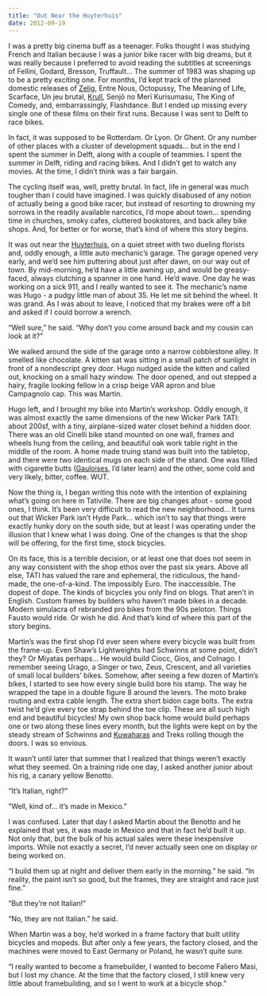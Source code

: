 ```yaml
---
title: "Out Near the Huyterhuis"
date: 2012-09-19
---
```


I was a pretty big cinema buff as a teenager. Folks thought I was studying French and Italian because I was a junior bike racer with big dreams, but it was really because I preferred to avoid reading the subtitles at screenings of Fellini, Godard, Bresson, Truffault… The summer of 1983 was shaping up to be a pretty exciting one. For months, I’d kept track of the planned domestic releases of [Zelig](http://www.youtube.com/watch?v=agkCEOHQVgg), Entre Nous, Octopussy, The Meaning of Life, Scarface, Un jeu brutal, [Krull](http://1.bp.blogspot.com/-ULEieUSr-PQ/TaX2YZfI0nI/AAAAAAAAAIQ/5vf69t_V0Co/s1600/krull.jpg), Senjō no Merī Kurisumasu, The King of Comedy, and, embarrassingly, Flashdance. But I ended up missing every single one of these films on their first runs. Because I was sent to Delft to race bikes.

In fact, it was supposed to be Rotterdam. Or Lyon. Or Ghent. Or any number of other places with a cluster of development squads… but in the end I spent the summer in Delft, along with a couple of teammies. I spent the summer in Delft, riding and racing bikes. And I didn’t get to watch any movies. At the time, I didn’t think was a fair bargain.

The cycling itself was, well, pretty brutal. In fact, life in general was much tougher than I could have imagined. I was quickly disabused of any notion of actually being a good bike racer, but instead of resorting to drowning my sorrows in the readily available narcotics, I’d mope about town… spending time in churches, smoky cafes, cluttered bookstores, and back alley bike shops. And, for better or for worse, that’s kind of where this story begins.

It was out near the [Huyterhuis](http://janaaroundtheworld.blogspot.com/2011/09/about-gemeenlandshuis-delfland-de.html), on a quiet street with two dueling florists and, oddly enough, a little auto mechanic’s garage. The garage opened very early, and we’d see him puttering about just after dawn, on our way out of town. By mid-morning, he’d have a little awning up, and would be greasy-faced, always clutching a spanner in one hand. He’d wave. One day he was working on a sick 911, and I really wanted to see it. The mechanic’s name was Hugo - a pudgy little man of about 35\. He let me sit behind the wheel. It was grand. As I was about to leave, I noticed that my brakes were off a bit and asked if I could borrow a wrench.

“Well sure,” he said. “Why don’t you come around back and my cousin can look at it?”

We walked around the side of the garage onto a narrow cobblestone alley. It smelled like chocolate. A kitten sat was sitting in a small patch of sunlight in front of a nondescript grey door. Hugo nudged aside the kitten and called out, knocking on a small hazy window. The door opened, and out stepped a hairy, fragile looking fellow in a crisp beige VAR apron and blue Campagnolo cap. This was Martin.

Hugo left, and I brought my bike into Martin’s workshop. Oddly enough, it was almost exactly the same dimensions of the new Wicker Park TATI: about 200sf, with a tiny, airplane-sized water closet behind a hidden door. There was an old Cinelli bike stand mounted on one wall, frames and wheels hung from the ceiling, and beautiful oak work table right in the middle of the room. A home made truing stand was built into the tabletop, and there were two identical mugs on each side of the stand. One was filled with cigarette butts ([Gauloises](http://www.flickr.com/photos/harald-haefker/7534919560/), I’d later learn) and the other, some cold and very likely, bitter, coffee. WUT.

Now the thing is, I began writing this note with the intention of explaining what’s going on here in Tativille. There are big changes afoot - some good ones, I think. It’s been very difficult to read the new neighborhood… It turns out that Wicker Park isn’t Hyde Park… which isn’t to say that things were exactly hunky dory on the south side, but at least I was operating under the illusion that I knew what I was doing. One of the changes is that the shop will be offering, for the first time, stock bicycles.

On its face, this is a terrible decision, or at least one that does not seem in any way consistent with the shop ethos over the past six years. Above all else, TATI has valued the rare and ephemeral, the ridiculous, the hand-made, the one-of-a-kind. The impossibly Euro. The inaccessible. The dopest of dope. The kinds of bicycles you only find on blogs. That aren’t in English. Custom frames by builders who haven’t made bikes in a decade. Modern simulacra of rebranded pro bikes from the 90s peloton. Things Fausto would ride. Or wish he did. And that’s kind of where this part of the story begins.

Martin’s was the first shop I’d ever seen where every bicycle was built from the frame-up. Even Shaw’s Lightweights had Schwinns at some point, didn’t they? Or Miyatas perhaps… He would build Ciocc, Gios, and Colnago. I remember seeing Urago, a Singer or two, Zeus, Crescent, and all varieties of small local builders’ bikes. Somehow, after seeing a few dozen of Martin’s bikes, I started to see how every single build bore his stamp. The way he wrapped the tape in a double figure 8 around the levers. The moto brake routing and extra cable length. The extra short bidon cage bolts. The extra twist he’d give every toe strap behind the toe clip. These are all such high end and beautiful bicycles! My own shop back home would build perhaps one or two along these lines every month, but the lights were kept on by the steady stream of Schwinns and [Kuwaharas](http://www.boutiquecycles.com/media/images/uploads/bikes/0013_kuwahara.jpg) and Treks rolling though the doors. I was so envious.

It wasn’t until later that summer that I realized that things weren’t exactly what they seemed. On a training ride one day, I asked another junior about his rig, a canary yellow Benotto.

“It’s Italian, right?”

“Well, kind of… it’s made in Mexico.”

I was confused. Later that day I asked Martin about the Benotto and he explained that yes, it was made in Mexico and that in fact he’d built it up. Not only that, but the bulk of his actual sales were these inexpensive imports. While not exactly a secret, I’d never actually seen one on display or being worked on.

“I build them up at night and deliver them early in the morning.” he said. “In reality, the paint isn’t so good, but the frames, they are straight and race just fine.”

“But they’re not Italian!”

“No, they are not Italian.” he said.

When Martin was a boy, he’d worked in a frame factory that built utility bicycles and mopeds. But after only a few years, the factory closed, and the machines were moved to East Germany or Poland, he wasn’t quite sure.

“I really wanted to become a framebuilder, I wanted to become Faliero Masi, but I lost my chance. At the time that the factory closed, I still knew very little about framebuilding, and so I went to work at a bicycle shop.”
